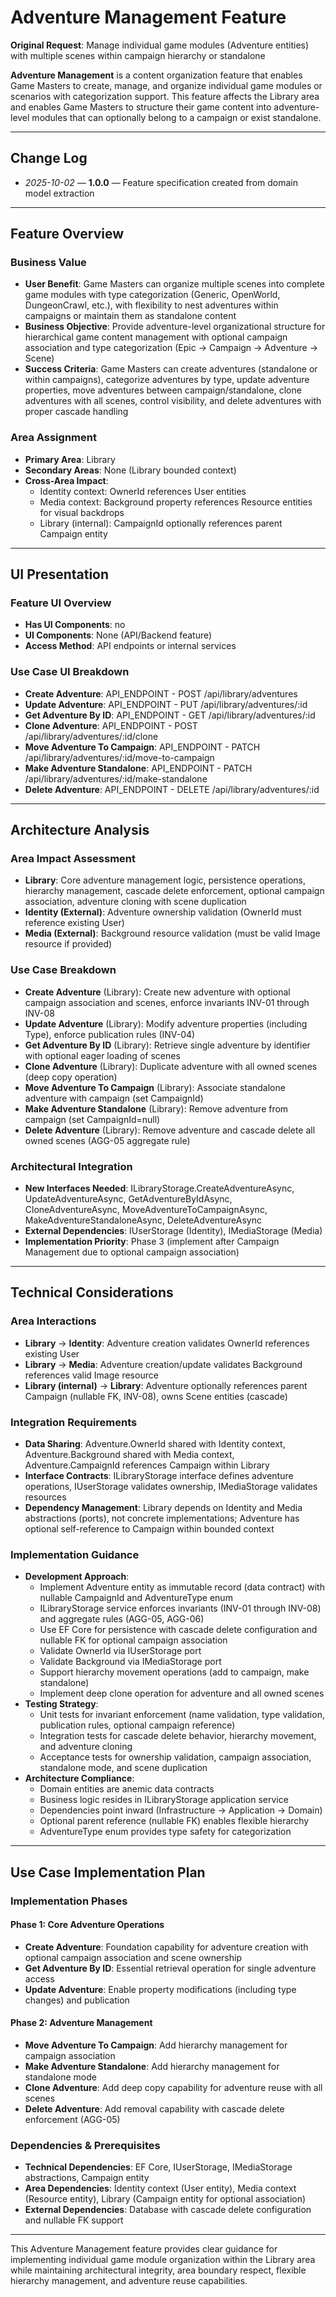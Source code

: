 # Adventure Management Feature

**Original Request**: Manage individual game modules (Adventure entities) with multiple scenes within campaign hierarchy or standalone

**Adventure Management** is a content organization feature that enables Game Masters to create, manage, and organize individual game modules or scenarios with categorization support. This feature affects the Library area and enables Game Masters to structure their game content into adventure-level modules that can optionally belong to a campaign or exist standalone.

---

## Change Log
- *2025-10-02* — **1.0.0** — Feature specification created from domain model extraction

---

## Feature Overview

### Business Value
- **User Benefit**: Game Masters can organize multiple scenes into complete game modules with type categorization (Generic, OpenWorld, DungeonCrawl, etc.), with flexibility to nest adventures within campaigns or maintain them as standalone content
- **Business Objective**: Provide adventure-level organizational structure for hierarchical game content management with optional campaign association and type categorization (Epic → Campaign → Adventure → Scene)
- **Success Criteria**: Game Masters can create adventures (standalone or within campaigns), categorize adventures by type, update adventure properties, move adventures between campaign/standalone, clone adventures with all scenes, control visibility, and delete adventures with proper cascade handling

### Area Assignment
- **Primary Area**: Library
- **Secondary Areas**: None (Library bounded context)
- **Cross-Area Impact**:
  - Identity context: OwnerId references User entities
  - Media context: Background property references Resource entities for visual backdrops
  - Library (internal): CampaignId optionally references parent Campaign entity

---

## UI Presentation

### Feature UI Overview
- **Has UI Components**: no
- **UI Components**: None (API/Backend feature)
- **Access Method**: API endpoints or internal services

### Use Case UI Breakdown
- **Create Adventure**: API_ENDPOINT - POST /api/library/adventures
- **Update Adventure**: API_ENDPOINT - PUT /api/library/adventures/:id
- **Get Adventure By ID**: API_ENDPOINT - GET /api/library/adventures/:id
- **Clone Adventure**: API_ENDPOINT - POST /api/library/adventures/:id/clone
- **Move Adventure To Campaign**: API_ENDPOINT - PATCH /api/library/adventures/:id/move-to-campaign
- **Make Adventure Standalone**: API_ENDPOINT - PATCH /api/library/adventures/:id/make-standalone
- **Delete Adventure**: API_ENDPOINT - DELETE /api/library/adventures/:id

---

## Architecture Analysis

### Area Impact Assessment
- **Library**: Core adventure management logic, persistence operations, hierarchy management, cascade delete enforcement, optional campaign association, adventure cloning with scene duplication
- **Identity (External)**: Adventure ownership validation (OwnerId must reference existing User)
- **Media (External)**: Background resource validation (must be valid Image resource if provided)

### Use Case Breakdown
- **Create Adventure** (Library): Create new adventure with optional campaign association and scenes, enforce invariants INV-01 through INV-08
- **Update Adventure** (Library): Modify adventure properties (including Type), enforce publication rules (INV-04)
- **Get Adventure By ID** (Library): Retrieve single adventure by identifier with optional eager loading of scenes
- **Clone Adventure** (Library): Duplicate adventure with all owned scenes (deep copy operation)
- **Move Adventure To Campaign** (Library): Associate standalone adventure with campaign (set CampaignId)
- **Make Adventure Standalone** (Library): Remove adventure from campaign (set CampaignId=null)
- **Delete Adventure** (Library): Remove adventure and cascade delete all owned scenes (AGG-05 aggregate rule)

### Architectural Integration
- **New Interfaces Needed**: ILibraryStorage.CreateAdventureAsync, UpdateAdventureAsync, GetAdventureByIdAsync, CloneAdventureAsync, MoveAdventureToCampaignAsync, MakeAdventureStandaloneAsync, DeleteAdventureAsync
- **External Dependencies**: IUserStorage (Identity), IMediaStorage (Media)
- **Implementation Priority**: Phase 3 (implement after Campaign Management due to optional campaign association)

---

## Technical Considerations

### Area Interactions
- **Library** → **Identity**: Adventure creation validates OwnerId references existing User
- **Library** → **Media**: Adventure creation/update validates Background references valid Image resource
- **Library (internal)** → **Library**: Adventure optionally references parent Campaign (nullable FK, INV-08), owns Scene entities (cascade)

### Integration Requirements
- **Data Sharing**: Adventure.OwnerId shared with Identity context, Adventure.Background shared with Media context, Adventure.CampaignId references Campaign within Library
- **Interface Contracts**: ILibraryStorage interface defines adventure operations, IUserStorage validates ownership, IMediaStorage validates resources
- **Dependency Management**: Library depends on Identity and Media abstractions (ports), not concrete implementations; Adventure has optional self-reference to Campaign within bounded context

### Implementation Guidance
- **Development Approach**:
  - Implement Adventure entity as immutable record (data contract) with nullable CampaignId and AdventureType enum
  - ILibraryStorage service enforces invariants (INV-01 through INV-08) and aggregate rules (AGG-05, AGG-06)
  - Use EF Core for persistence with cascade delete configuration and nullable FK for optional campaign association
  - Validate OwnerId via IUserStorage port
  - Validate Background via IMediaStorage port
  - Support hierarchy movement operations (add to campaign, make standalone)
  - Implement deep clone operation for adventure and all owned scenes
- **Testing Strategy**:
  - Unit tests for invariant enforcement (name validation, type validation, publication rules, optional campaign reference)
  - Integration tests for cascade delete behavior, hierarchy movement, and adventure cloning
  - Acceptance tests for ownership validation, campaign association, standalone mode, and scene duplication
- **Architecture Compliance**:
  - Domain entities are anemic data contracts
  - Business logic resides in ILibraryStorage application service
  - Dependencies point inward (Infrastructure → Application → Domain)
  - Optional parent reference (nullable FK) enables flexible hierarchy
  - AdventureType enum provides type safety for categorization

---

## Use Case Implementation Plan

### Implementation Phases

#### Phase 1: Core Adventure Operations
- **Create Adventure**: Foundation capability for adventure creation with optional campaign association and scene ownership
- **Get Adventure By ID**: Essential retrieval operation for single adventure access
- **Update Adventure**: Enable property modifications (including type changes) and publication

#### Phase 2: Adventure Management
- **Move Adventure To Campaign**: Add hierarchy management for campaign association
- **Make Adventure Standalone**: Add hierarchy management for standalone mode
- **Clone Adventure**: Add deep copy capability for adventure reuse with all scenes
- **Delete Adventure**: Add removal capability with cascade delete enforcement (AGG-05)

### Dependencies & Prerequisites
- **Technical Dependencies**: EF Core, IUserStorage, IMediaStorage abstractions, Campaign entity
- **Area Dependencies**: Identity context (User entity), Media context (Resource entity), Library (Campaign entity for optional association)
- **External Dependencies**: Database with cascade delete configuration and nullable FK support

---

This Adventure Management feature provides clear guidance for implementing individual game module organization within the Library area while maintaining architectural integrity, area boundary respect, flexible hierarchy management, and adventure reuse capabilities.

<!--
═══════════════════════════════════════════════════════════════
FEATURE SPECIFICATION QUALITY CHECKLIST
═══════════════════════════════════════════════════════════════

## Business Clarity (25 points)
✅ 5pts: Feature has clear user benefit statement
✅ 5pts: Business objective is specific and measurable
✅ 5pts: Success criteria are defined and testable
✅ 5pts: Target users clearly identified (Game Masters)
✅ 5pts: User value explicitly stated

## UI Presentation (check within Architecture Alignment)
✅ Has UI specified: no
✅ Use case UI types listed (all API_ENDPOINT)

## Architecture Alignment (30 points)
✅ 10pts: Primary area correctly assigned based on core responsibility (Library)
✅ 5pts: Secondary areas identified if cross-cutting (none within bounded context)
✅ 5pts: Area impact assessment complete for all affected areas
✅ 5pts: Area interactions documented with clear direction
✅ 5pts: No circular dependencies between areas

## Use Case Coverage (25 points)
✅ 10pts: All feature use cases identified and listed (7 use cases)
✅ 5pts: Each use case assigned to appropriate area (Library)
✅ 5pts: Use case purposes clearly stated
✅ 5pts: Implementation phases logically ordered by dependencies

## Implementation Guidance (20 points)
✅ 5pts: New interfaces needed are identified (ILibraryStorage operations)
✅ 5pts: External dependencies documented (Identity, Media contexts)
✅ 5pts: Implementation priority clearly stated (Phase 3 after Campaign)
✅ 5pts: Technical considerations address integration requirements

## Target Score: 100/100 ✅
-->
